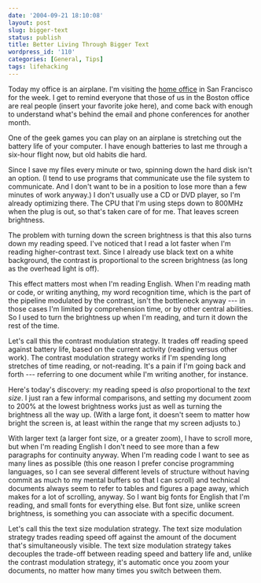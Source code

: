 ```yaml
---
date: '2004-09-21 18:10:08'
layout: post
slug: bigger-text
status: publish
title: Better Living Through Bigger Text
wordpress_id: '110'
categories: [General, Tips]
tags: lifehacking
---
```


Today my office is an airplane.  I'm visiting the [home office](http://www.laszlosystems.com) in San Francisco for the week.  I get to remind everyone that those of us in the Boston office are real people (insert your favorite joke here), and come back with enough to understand what's behind the email and phone conferences for another month.

One of the geek games you can play on an airplane is stretching out the battery life of your computer.  I have enough batteries to last me through a six-hour flight now, but old habits die hard.

Since I save my files every minute or two, spinning down the hard disk isn't an option.  (I tend to use programs that communicate use the file system to communicate.  And I don't want to be in a position to lose more than a few minutes of work anyway.)  I don't usually use a CD or DVD player, so I'm already optimizing there.  The CPU that I'm using steps down to 800MHz when the plug is out, so that's taken care of for me.  That leaves screen brightness.

The problem with turning down the screen brightness is that this also turns down my reading speed.  I've noticed that I read a lot faster when I'm reading higher-contrast text.  Since I already use black text on a white background, the contrast is proportional to the screen brightness (as long as the overhead light is off).

This effect matters most when I'm reading English.  When I'm reading math or code, or writing anything, my word recognition time, which is the part of the pipeline modulated by the contrast, isn't the bottleneck anyway --- in those cases I'm limited by comprehension time, or by other central abilities.  So I used to turn the brightness up when I'm reading, and turn it down the rest of the time.

Let's call this the contrast modulation strategy.  It trades off reading speed against battery life, based on the current activity (reading versus other work).  The contrast modulation strategy works if I'm spending long stretches of time reading, or not-reading.  It's a pain if I'm going back and forth --- referring to one document while I'm writing another, for instance.

Here's today's discovery: my reading speed is *also* proportional to the *text size*.  I just ran a few informal comparisons, and setting my document zoom to 200% at the lowest brightness works just as well as turning the brightness all the way up.  (With a large font, it doesn't seem to matter how bright the screen is, at least within the range that my screen adjusts to.)

With larger text (a larger font size, or a greater zoom), I have to scroll more, but when I'm reading English I don't need to see more than a few paragraphs for continuity anyway.  When I'm reading code I want to see as many lines as possible (this one reason I prefer concise programming languages, so I can see several different levels of structure without having commit as much to my mental buffers so that I can scroll) and technical documents always seem to refer to tables and figures a page away, which makes for a lot of scrolling, anyway.  So I want big fonts for English that I'm reading, and small fonts for everything else.  But font size, unlike screen brightness, is something you can associate with a specific document.

Let's call this the text size modulation strategy.  The text size modulation strategy trades reading speed off against the amount of the document that's simultaneously visible.  The text size modulation strategy takes decouples the trade-off between reading speed and battery life and, unlike the contrast modulation strategy, it's automatic once you zoom your documents, no matter how many times you switch between them.

